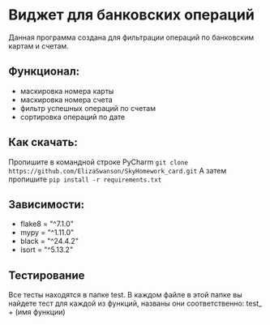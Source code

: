 # Виджет для банковских операций

Данная программа создана для фильтрации операций по банковским картам и счетам.

## Функционал:
- маскировка номера карты
- маскировка номера счета
- фильтр успешных операций по счетам
- сортировка операций по дате

## Как скачать:
Пропишите в командной строке PyCharm ```git clone https://github.com/ElizaSwanson/SkyHomework_card.git```
А затем пропишите ```pip install -r requirements.txt```

## Зависимости:
* flake8 = "^7.1.0"
* mypy = "^1.11.0"
* black = "^24.4.2"
* isort = "^5.13.2"

## Тестирование
Все тесты находятся в папке test.
В каждом файле в этой папке вы найдете тест для каждой из функций,
названы они соответственно: test_ + (имя функции)
